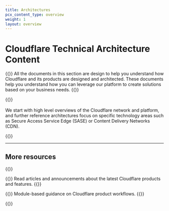 ```yaml
---
title: Architectures
pcx_content_type: overview
weight: 1
layout: overview
---
```

 
# Cloudflare Technical Architecture Content

{{<description>}}
All the documents in this section are design to help you understand how Cloudflare and its products are designed and architected. These documents help you understand how you can leverage our platform to create solutions based on your business needs.
{{</description>}}

{{<render file="_description-of-ref-architectures.md" productFolder="reference-architecture">}}
<br><br>
We start with high level overviews of the Cloudflare network and platform, and further reference architectures focus on specific technology areas such as Secure Access Service Edge (SASE) or Content Delivery Networks (CDN).

{{<render file="_description-of-design-guides.md" productFolder="reference-architecture">}}
<br/>
 
---
 
## More resources

{{<resource-group>}}
 
{{<resource header="Cloudflare blog" href="https://blog.cloudflare.com/" icon="learning-center-book">}}
Read articles and announcements about the latest Cloudflare products and features.
{{</resource>}}

{{<resource header="Learning Paths" href="/learning-paths/" icon="learning-center-book">}}
Module-based guidance on Cloudflare product workflows.
{{</resource>}}
 
{{</resource-group>}}
